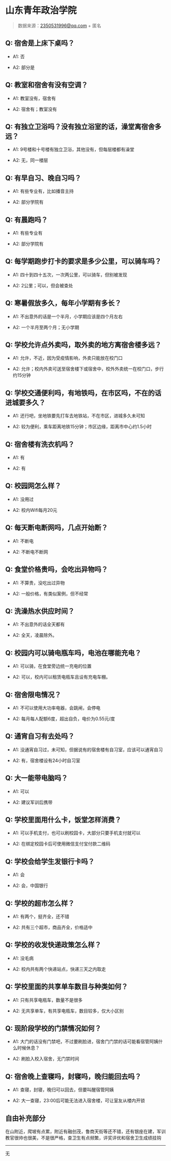 # 山东青年政治学院

> 数据来源：2350531996@qq.com + 匿名

## Q: 宿舍是上床下桌吗？

- A1: 否

- A2: 部分是

## Q: 教室和宿舍有没有空调？

- A1: 教室没有，宿舍有

- A2: 宿舍有；教室没有

## Q: 有独立卫浴吗？没有独立浴室的话，澡堂离宿舍多远？

- A1: 9号楼和十号楼有独立卫浴，其他没有，但每层楼都有澡堂

- A2: 无，同一楼层

## Q: 有早自习、晚自习吗？

- A1: 有些专业有，比如播音主持

- A2: 部分学院有

## Q: 有晨跑吗？

- A1: 有些专业有

- A2: 部分学院有

## Q: 每学期跑步打卡的要求是多少公里，可以骑车吗？

- A1: 四十到四十五次，一次两公里，可以骑车，但别被发现

- A2: 2公里；可以，但会被查处

## Q: 寒暑假放多久，每年小学期有多长？

- A1: 不出意外的话是一个半月，小学期应该是四个月左右

- A2: 一个半月至两个月；无小学期

## Q: 学校允许点外卖吗，取外卖的地方离宿舍楼多远？

- A1: 允许，不近，因为受疫情影响，外卖只能放在校门口

- A2: 允许；校内外卖可送至宿舍楼下或宿舍中，校外外卖统一在校门口，步行约15分钟

## Q: 学校交通便利吗，有地铁吗，在市区吗，不在的话进城要多久？

- A1: 还行吧，坐地铁要先打车去地铁站，不在市区，进城多久未可知

- A2: 较为便利，乘车距离地铁15分钟；市区边缘，距离市中心约1.5小时

## Q: 宿舍楼有洗衣机吗？

- A1: 有

- A2: 有

## Q: 校园网怎么样？

- A1: 没用过

- A2: 校内Wifi每月20元

## Q: 每天断电断网吗，几点开始断？

- A1: 不断电

- A2: 不断电不断网

## Q: 食堂价格贵吗，会吃出异物吗？

- A1: 不算贵，没吃出过异物

- A2: 一般价格，有类似案例，但不经常

## Q: 洗澡热水供应时间？

- A1: 不出意外的话全天都有

- A2: 全天，凌晨除外。

## Q: 校园内可以骑电瓶车吗，电池在哪能充电？

- A1: 可以骑，在食堂旁边统一充电的位置

- A2: 可以，校内可以租赁电瓶车且设有充电车棚。

## Q: 宿舍限电情况？

- A1: 不可以使用大功率电器，会跳闸，会停电

- A2: 每月每人配额6度，超出自负，电价为0.55元/度

## Q: 通宵自习有去处吗？

- A1: 没通宵自习过，未可知，但据说有的宿舍楼有自习室，应该可以通宵自习

- A2: 有，宿舍楼设有24小时自习室

## Q: 大一能带电脑吗？

- A1: 可以

- A2: 建议军训后携带

## Q: 学校里面用什么卡，饭堂怎样消费？

- A1: 可以手机支付，也可以刷校园卡，大部分只要手机支付就可以

- A2: 在绑定校园卡后可使用微信支付宝付款二维码

## Q: 学校会给学生发银行卡吗？

- A1: 会

- A2: 会，中国银行

## Q: 学校的超市怎么样？

- A1: 有两个，挺齐全，还不错

- A2: 共有三个超市，商品齐全，价格适中

## Q: 学校的收发快递政策怎么样？

- A1: 没毛病

- A2: 校内共有两个快递站点，快递三天之内取走

## Q: 学校里面的共享单车数目与种类如何？

- A1: 只有共享电瓶车，数量不是很多

- A2: 无共享单车，有共享电瓶车，数目较多，仅大小区别

## Q: 现阶段学校的门禁情况如何？

- A1: 大门的话没有门禁吧，不过要刷脸进，宿舍门门禁的话可能看宿管阿姨什么时候休息？

- A2: 刷脸入校入宿舍，无门禁时间

## Q: 宿舍晚上查寝吗，封寝吗，晚归能回去吗？

- A1: 查寝，封寝，晚归可以回去，但要叫醒宿管阿姨

- A2: 大一查寝，23:00后可能无法进入宿舍楼，可让室友从楼内开锁

## 自由补充部分

在山附近，爬坡有点累，附近有融创茂，鲁商天街等还不错，还有银座在建，军训教官很帅也很美，不是很严格，查卫生有点频繁，评奖评优和宿舍卫生成绩挂钩

***

无